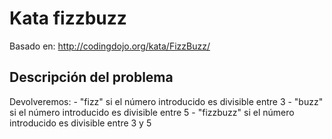 # Kata fizzbuzz

Basado en: http://codingdojo.org/kata/FizzBuzz/

## Descripción del problema

Devolveremos: 
    - "fizz" si el número introducido es divisible entre 3
    - "buzz" si el número introducido es divisible entre 5
    - "fizzbuzz" si el número introducido es divisible entre 3 y 5